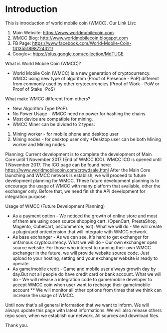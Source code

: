 # Introduction
This is introduction of world mobile coin (WMCC).
Our Link List:
1. Main Website: https://www.worldmobilecoin.com
2. WMCC Blog: http://www.worldmobilecoin.blogspot.com
3. FB Page: https://www.facebook.com/World-Mobile-Coin-1313551898724321/
4. Google+: https://plus.google.com/collection/MdTUGE

What is World Mobile Coin (WMCC)?
- World Mobile Coin (WMCC) is a new generation of cryptocurrency. 
WMCC using new type of algorithm (Proof of Presence - PoP) different from commonly used by other crytocurrencies (Proof of Work - PoW or Proof of Stake -PoS)

What make WMCC different from others?
- New Algorithm Type (PoP).
- No Power Usage - WMCC need no power for hashing the chains.
- Most device are compatible for mining.
 - WMCC Miner can be divided to 2 types:
 1. Mining worker - for mobile phone and desktop user
 2. Mining nodes - for desktop user only
 *Desktop user can be both Mining worker and Mining nodes.
 
 Planning:
 Current development is to complete the development of Main Core until 1 November 2017 (End of WMCC ICO).
 WMCC ICO is opened until 1 November 2017. The ICO page can be found here: https://www.worldmobilecoin.com/crowdsale.html
 After the Main Core launching and WMCC network is establish, we will proceed to future development planning for WMCC. 
 These future development planning is to encourage the usage of WMCC with many platform that available, other the exchanger only.
 Before that, we need finish the API development for integration purpose.
 
 Usage of WMCC (Future Development Planning)
 - As a payment option - We noticed the growth of online store and most of them are using open source shopping cart. (OpenCart, PrestaShop, Magento, CubeCart, osCommerce, ext).
 What we will do - We will create a plugin/add on/extension that will integrate with WMCC network.
 - As base exchanger - As we can see, it's hard to get exchanger for unfamous cryptocurrency.
  What we will do - Our own exchanger open source website. For those who interest to running their own WMCC exchanger in the future, we will provide website source code. Just upload to your hosting, setting and your exchanger website is ready to operate. 
 - As game/mobile credit - Game and mobile user always growth day by day.But not all people do have credit card or bank account.
  What we will do - We will release a integration code to game/mobile developer to accept WMCC coin when user want to recharge their game/mobile account 
 ** We will monitor all other options from times that we think can increase the usage of WMCC.
 
 Until now that's all general information that we want to inform. We will always update this page with latest informations.
 We will also release others repo soon, when we establish our network. All sources and download files.
 
 Thank you.
